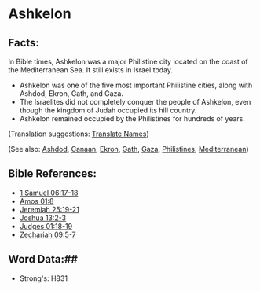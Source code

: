 # Ashkelon #

## Facts: ##

In Bible times, Ashkelon was a major Philistine city located on the coast of the Mediterranean Sea. It still exists in Israel today.

* Ashkelon was one of the five most important Philistine cities, along with Ashdod, Ekron, Gath, and Gaza.
* The Israelites did not completely conquer the people of Ashkelon, even though the kingdom of Judah occupied its hill country.
* Ashkelon remained occupied by the Philistines for hundreds of years.

(Translation suggestions: [Translate Names](rc://en/ta/man/translate/translate-names))

(See also: [Ashdod](../other/ashdod.md), [Canaan](../other/canaan.md), [Ekron](../other/ekron.md), [Gath](../other/gath.md), [Gaza](../other/gaza.md), [Philistines](../other/philistines.md), [Mediterranean](../other/mediterranean.md))

## Bible References: ##

* [1 Samuel 06:17-18](rc://en/tn/help/1sa/06/17)
* [Amos 01:8](rc://en/tn/help/amo/01/08)
* [Jeremiah 25:19-21](rc://en/tn/help/jer/25/19)
* [Joshua 13:2-3](rc://en/tn/help/jos/13/02)
* [Judges 01:18-19](rc://en/tn/help/jdg/01/18)
* [Zechariah 09:5-7](rc://en/tn/help/zec/09/05)

## Word Data:##

* Strong's: H831

